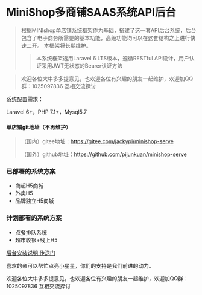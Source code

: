 # MiniShop多商铺SAAS系统API后台
>根据MINIshop单店铺系统框架作为基础，搭建了这一套API后台系统，后台包含了电子商务所需要的基本功能，高级功能均可以在这套结构之上进行快速二开。
本框架将长期维护。
> >本系统框架选用Laravel 6 LTS版本，遵循RESTful API设计，用户认证采用JWT无状态的Bearer认证方法

> 欢迎各位大牛多多提意见，也欢迎各位有兴趣的朋友一起维护，欢迎加QQ群：1025097836 互相交流探讨

系统配置需求：

Laravel 6+，PHP 7.1+，Mysql5.7

#### 单店铺git地址（不再维护）
>（国内）gitee地址：https://gitee.com/jackypi/minishop-serve
>
>（国外）github地址：https://github.com/pijunkuan/minishop-serve

### 已部署的系统方案
* 商超H5商城
* 外卖H5
* 品牌独立H5商城

### 计划部署的系统方案
* 点餐排队系统
* 超市收银+线上H5

[后台安装说明 传送门](./serve/README.md)


喜欢的亲可以帮忙点亮小星星，你们的支持是我们前进的动力。

欢迎各位大牛多多提意见，也欢迎各位有兴趣的朋友一起维护，欢迎加QQ群：1025097836 互相交流探讨
